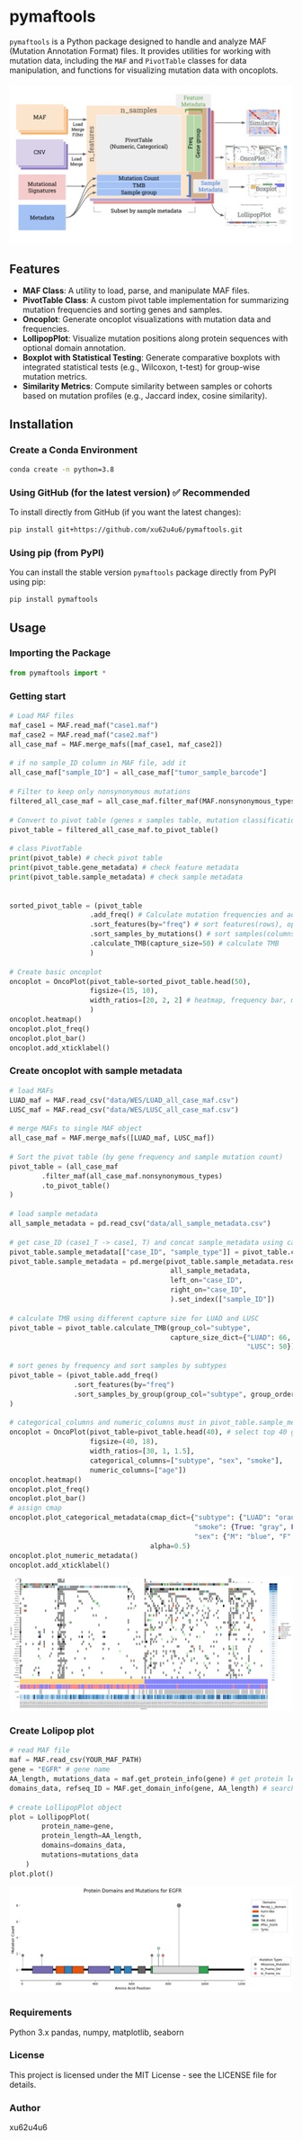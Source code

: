 
# pymaftools

`pymaftools` is a Python package designed to handle and analyze MAF (Mutation Annotation Format) files. It provides utilities for working with mutation data, including the `MAF` and `PivotTable` classes for data manipulation, and functions for visualizing mutation data with oncoplots.<BR><BR>
![image](img/pymaftools_overview.svg)
## Features

- **MAF Class**: A utility to load, parse, and manipulate MAF files.
- **PivotTable Class**: A custom pivot table implementation for summarizing mutation frequencies and sorting genes and samples.
- **Oncoplot**: Generate oncoplot visualizations with mutation data and frequencies.
- **LollipopPlot**: Visualize mutation positions along protein sequences with optional domain annotation.
- **Boxplot with Statistical Testing**: Generate comparative boxplots with integrated statistical tests (e.g., Wilcoxon, t-test) for group-wise mutation metrics.
- **Similarity Metrics**: Compute similarity between samples or cohorts based on mutation profiles (e.g., Jaccard index, cosine similarity).

## Installation

### Create a Conda Environment
```bash
conda create -n python=3.8
```


### Using GitHub (for the latest version) ✅ **Recommended**
To install directly from GitHub (if you want the latest changes):

```bash
pip install git+https://github.com/xu62u4u6/pymaftools.git
```

### Using pip (from PyPI)
You can install the stable version `pymaftools` package directly from PyPI using pip:

```bash
pip install pymaftools
```


## Usage

### Importing the Package

```python
from pymaftools import *
```

### Getting start

```python
# Load MAF files
maf_case1 = MAF.read_maf("case1.maf")
maf_case2 = MAF.read_maf("case2.maf")
all_case_maf = MAF.merge_mafs([maf_case1, maf_case2])

# if no sample_ID column in MAF file, add it
all_case_maf["sample_ID"] = all_case_maf["tumor_sample_barcode"] 

# Filter to keep only nonsynonymous mutations
filtered_all_case_maf = all_case_maf.filter_maf(MAF.nonsynonymous_types)

# Convert to pivot table (genes x samples table, mutation classification as values)
pivot_table = filtered_all_case_maf.to_pivot_table()

# class PivotTable
print(pivot_table) # check pivot table
print(pivot_table.gene_metadata) # check feature metadata
print(pivot_table.sample_metadata) # check sample metadata


sorted_pivot_table = (pivot_table
                    .add_freq() # Calculate mutation frequencies and add to feature_metadata
                    .sort_features(by="freq") # sort features(rows), optional
                    .sort_samples_by_mutations() # sort samples(columns), optional
                    .calculate_TMB(capture_size=50) # calculate TMB
                    )

# Create basic oncoplot 
oncoplot = OncoPlot(pivot_table=sorted_pivot_table.head(50), 
                    figsize=(15, 10), 
                    width_ratios=[20, 2, 2] # heatmap, frequency bar, mutation classification bar
                    )
oncoplot.heatmap()
oncoplot.plot_freq()
oncoplot.plot_bar()
oncoplot.add_xticklabel()
```
### Create oncoplot with sample metadata

```python
# load MAFs
LUAD_maf = MAF.read_csv("data/WES/LUAD_all_case_maf.csv")
LUSC_maf = MAF.read_csv("data/WES/LUSC_all_case_maf.csv")

# merge MAFs to single MAF object
all_case_maf = MAF.merge_mafs([LUAD_maf, LUSC_maf])

# Sort the pivot table (by gene frequency and sample mutation count)
pivot_table = (all_case_maf
        .filter_maf(all_case_maf.nonsynonymous_types)
        .to_pivot_table()
)

# load sample metadata
all_sample_metadata = pd.read_csv("data/all_sample_metadata.csv")

# get case_ID (case1_T -> case1, T) and concat sample_metadata using case_ID 
pivot_table.sample_metadata[["case_ID", "sample_type"]] = pivot_table.columns.to_series().str.rsplit("_", n=1).apply(pd.Series)
pivot_table.sample_metadata = pd.merge(pivot_table.sample_metadata.reset_index(), 
                                        all_sample_metadata, 
                                        left_on="case_ID",
                                        right_on="case_ID", 
                                        ).set_index(["sample_ID"])

# calculate TMB using different capture size for LUAD and LUSC
pivot_table = pivot_table.calculate_TMB(group_col="subtype", 
                                        capture_size_dict={"LUAD": 66, 
                                                           "LUSC": 50})

# sort genes by frequency and sort samples by subtypes
pivot_table = (pivot_table.add_freq()
                .sort_features(by="freq")
                .sort_samples_by_group(group_col="subtype", group_order=["LUAD", "LUSC"], top=10)
)

# categorical_columns and numeric_columns must in pivot_table.sample_metadata.columns
oncoplot = OncoPlot(pivot_table=pivot_table.head(40), # select top 40 genes
                    figsize=(40, 18),
                    width_ratios=[30, 1, 1.5],
                    categorical_columns=["subtype", "sex", "smoke"],
                    numeric_columns=["age"])
oncoplot.heatmap()
oncoplot.plot_freq()
oncoplot.plot_bar()
# assign cmap
oncoplot.plot_categorical_metadata(cmap_dict={"subtype": {"LUAD": "orange", "LUSC": "blue"}, 
                                              "smoke": {True: "gray", False: "white"},
                                              "sex": {"M": "blue", "F": "red"}}, 
                                   alpha=0.5)
oncoplot.plot_numeric_metadata()
oncoplot.add_xticklabel()

```
![image](img/DEMO_metadata.png)

### Create Lolipop plot
```python
# read MAF file
maf = MAF.read_csv(YOUR_MAF_PATH)
gene = "EGFR" # gene name
AA_length, mutations_data = maf.get_protein_info(gene) # get protein length and mutations data
domains_data, refseq_ID = MAF.get_domain_info(gene, AA_length) # search domain data match protein length

# create LollipopPlot object
plot = LollipopPlot(
        protein_name=gene,
        protein_length=AA_length,
        domains=domains_data,
        mutations=mutations_data
    )
plot.plot()

```
![image](img/DEMO_lollipop_plot.png)
### Requirements
Python 3.x
pandas, numpy, matplotlib, seaborn

### License
This project is licensed under the MIT License - see the LICENSE file for details.

### Author
xu62u4u6

